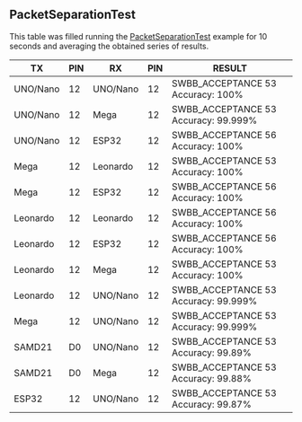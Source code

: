 ## PacketSeparationTest

This table was filled running the [PacketSeparationTest](../../../../examples/ARDUINO/Local/SoftwareBitBang/PacketSeparationTest) example for 10 seconds and averaging the obtained series of results.

| TX                  |PIN | RX               |PIN | RESULT                                              |
|---------------------|----|------------------|----|-----------------------------------------------------|
| UNO/Nano            | 12 | UNO/Nano         | 12 | SWBB_ACCEPTANCE 53 Accuracy: 100%                   |
| UNO/Nano            | 12 | Mega             | 12 | SWBB_ACCEPTANCE 53 Accuracy: 99.999%                |
| UNO/Nano            | 12 | ESP32            | 12 | SWBB_ACCEPTANCE 56 Accuracy: 100%                   |
| Mega                | 12 | Leonardo         | 12 | SWBB_ACCEPTANCE 53 Accuracy: 100%                   |
| Mega                | 12 | ESP32            | 12 | SWBB_ACCEPTANCE 56 Accuracy: 100%                   |
| Leonardo            | 12 | Leonardo         | 12 | SWBB_ACCEPTANCE 56 Accuracy: 100%                   |
| Leonardo            | 12 | ESP32            | 12 | SWBB_ACCEPTANCE 56 Accuracy: 100%                   |
| Leonardo            | 12 | Mega             | 12 | SWBB_ACCEPTANCE 53 Accuracy: 100%                   |
| Leonardo            | 12 | UNO/Nano         | 12 | SWBB_ACCEPTANCE 53 Accuracy: 99.999%                |
| Mega                | 12 | UNO/Nano         | 12 | SWBB_ACCEPTANCE 53 Accuracy: 99.999%                |
| SAMD21              | D0 | UNO/Nano         | 12 | SWBB_ACCEPTANCE 53 Accuracy: 99.89%                 |
| SAMD21              | D0 | Mega             | 12 | SWBB_ACCEPTANCE 53 Accuracy: 99.88%                 |
| ESP32               | 12 | UNO/Nano         | 12 | SWBB_ACCEPTANCE 53 Accuracy: 99.87%                 |
